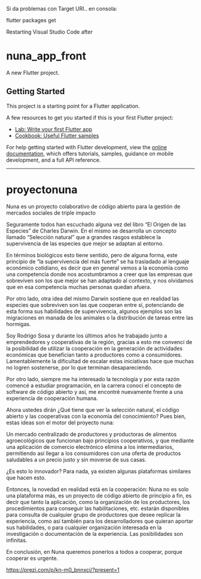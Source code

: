 Si da problemas con Target URI.. en consola:

flutter packages get

Restarting Visual Studio Code after


# nuna_app_front

A new Flutter project.

## Getting Started

This project is a starting point for a Flutter application.

A few resources to get you started if this is your first Flutter project:

- [Lab: Write your first Flutter app](https://docs.flutter.dev/get-started/codelab)
- [Cookbook: Useful Flutter samples](https://docs.flutter.dev/cookbook)

For help getting started with Flutter development, view the
[online documentation](https://docs.flutter.dev/), which offers tutorials,
samples, guidance on mobile development, and a full API reference.

----------------------------------------------------------------------------------
# proyectonuna
Nuna es un proyecto colaborativo de código abierto para la gestión de mercados sociales de triple impacto

Seguramente todos han escuchado alguna vez del libro “El Origen de las Especies” de Charles Darwin. En el mismo se desarrolla un concepto llamado “Selección natural” que a grandes rasgos establece la supervivencia de las especies que mejor se adaptan al entorno.

En términos biológicos esto tiene sentido, pero de alguna forma, este principio de “la supervivencia del más fuerte” se ha trasladado al lenguaje económico cotidiano, es decir que en general vemos a la economía como una competencia donde nos acostumbramos a creer que las empresas que sobreviven son los que mejor se han adaptado al contexto, y nos olvidamos que en esa competencia muchas personas quedan afuera.

Por otro lado, otra idea del mismo Darwin sostiene que en realidad las especies que sobreviven son las que cooperan entre sí, potenciando de esta forma sus habilidades de supervivencia, algunos ejemplos son las migraciones en manada de los animales o la distribución de tareas entre las hormigas.

Soy Rodrigo Sosa y durante los últimos años he trabajado junto a emprendedores y cooperativas de la región, gracias a esto me convencí de la posibilidad de utilizar la cooperación en la generación de actividades económicas que benefician tanto a productores como a consumidores. Lamentablemente la dificultad de escalar estas iniciativas hace que muchas no logren sostenerse, por lo que terminan desapareciendo.

Por otro lado, siempre me ha interesado la tecnología y por esta razón comencé a estudiar programación,  en la carrera conocí el concepto de software de código abierto y así, me encontré nuevamente frente a una experiencia de cooperación humana.

Ahora ustedes dirán ¿Qué tiene que ver la selección natural, el código abierto y las cooperativas con la economía del conocimiento? Pues bien, estas ideas son el motor del proyecto nuna: 

Un mercado centralizado de productores y productoras de alimentos agroecológicos que funcionan bajo principios cooperativos, y que mediante una aplicación de comercio electrónico elimina a los intermediarios, permitiendo así llegar a los consumidores con una oferta de productos saludables a un precio justo y sin moverse de sus casas.

¿Es esto lo innovador? Para nada, ya existen algunas plataformas similares que hacen esto. 

Entonces, la novedad en realidad está en la cooperación: Nuna no es solo una plataforma más, es un proyecto de código abierto de principio a fin, es decir que tanto la aplicación, como la organización de los productores, los procedimientos para conseguir las habilitaciones, etc. estarán disponibles para consulta de cualquier grupo de productores que desee replicar la experiencia, como así también para los desarrolladores que quieran aportar sus habilidades, o para cualquier organización interesada en la investigación  o  documentación de la experiencia. Las posibilidades son infinitas.

En conclusión, en Nuna queremos ponerlos a todos a cooperar, porque cooperar es urgente.

https://prezi.com/p/kn-m0_bnnxci/?present=1
